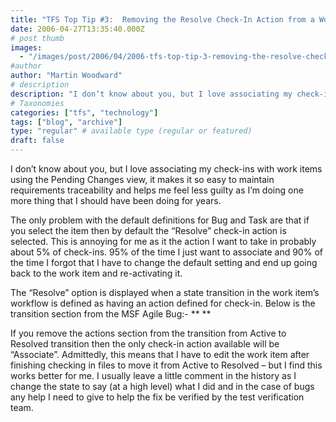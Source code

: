 ```yaml
---
title: "TFS Top Tip #3:  Removing the Resolve Check-In Action from a Work Item"
date: 2006-04-27T13:35:40.000Z
# post thumb
images:
  - "/images/post/2006/04/2006-tfs-top-tip-3-removing-the-resolve-check-in-action-from-a-work-item.jpg"
#author
author: "Martin Woodward"
# description
description: "I don’t know about you, but I love associating my check-ins with work items using the Pending Changes view, it makes it so easy to maintain."
# Taxonomies
categories: ["tfs", "technology"]
tags: ["blog", "archive"]
type: "regular" # available type (regular or featured)
draft: false
---
```

I don’t know about you, but I love associating my check-ins with work items using the Pending Changes view, it makes it so easy to maintain requirements traceability and helps me feel less guilty as I’m doing one more thing that I should have been doing for years.  

The only problem with the default definitions for Bug and Task are that if you select the item then by default the “Resolve” check-in action is selected.  This is annoying for me as it the action I want to take in probably about 5% of check-ins.  95% of the time I just want to associate and 90% of the time I forgot that I have to change the default setting and end up going back to the work item and re-activating it.

The “Resolve” option is displayed when a state transition in the work item’s workflow is defined as having an action defined for check-in.  Below is the transition section from the MSF Agile Bug:-
<TRANSITION from="Active" to="Resolved"> 
  <REASONS> 
    <DEFAULTREASON value="Fixed" /> 
    <REASON value="Deferred" /> 
    <REASON value="Duplicate" /> 
    <REASON value="As Designed" /> 
    <REASON value="Unable to Reproduce" /> 
    <REASON value="Obsolete" /> 
  </REASONS> 
  <FIELDS> 
    <FIELD refname="System.AssignedTo"> 
      <COPY from="field" field="System.CreatedBy" /> 
    </FIELD> 
    <FIELD refname="Microsoft.VSTS.Common.ActivatedDate"> 
      <READONLY /> 
    </FIELD> 
    <FIELD refname="Microsoft.VSTS.Common.ActivatedBy"> 
      <READONLY /> 
    </FIELD> 
    <FIELD refname="Microsoft.VSTS.Common.ResolvedBy"> 
      <COPY from="currentuser" /> 
      <VALIDUSER /> 
      <REQUIRED /> 
    </FIELD> 
    <FIELD refname="Microsoft.VSTS.Common.ResolvedDate"> 
      <SERVERDEFAULT from="clock" /> 
    </FIELD> 
  </FIELDS> 
**  <ACTIONS> 
    <ACTION value="Microsoft.VSTS.Actions.Checkin" /> 
  </ACTIONS>** 
</TRANSITION>

If you remove the actions section from the transition from Active to Resolved transition then the only check-in action available will be “Associate”.  Admittedly, this means that I have to edit the work item after finishing checking in files to move it from Active to Resolved – but I find this works better for me.  I usually leave a little comment in the history as I change the state to say (at a high level) what I did and in the case of bugs any help I need to give to help the fix be verified by the test verification team.